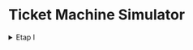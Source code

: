 # Ticket Machine Simulator
<details>
<summary>Etap I</summary>
<ul style="font-size:larger;">

<li>
    <span style="font-size:22px;">Wstępny opis działania programu</span><br>
    Symulator automatu biletowego jest aplikacją zaprojektowaną do naśladowania funkcjonalności rzeczywistego automatu 
    biletowego. Symulator oferuje szereg funkcji, odzwierciedlających te dostepne w fizycznych automatach biletowych:
    <ul>
        <li>
        wybór rodzaju biletu
        </li>
        <li>
        wybór sterfy biletowej
        </li>
        <li>
        określenie liczby biletów
        </li>
        <li>
        wybór metody płatności
        </li>
        <li>
        generowanie i drukowanie biletu
        </li>
    </ul>

</li>

<li>
    <span style="font-size:22px;">Analiza MoSCoW</span>
    <ul>
        <li>
            Must:<br> funkcjonalnośći w obrębie zarządzania biletami, responsywność interefejsu użytkownika
        </li>
        <li>
            Should:<br> dostępność kilku wersji językowych apliakcji, możliwośc dostosowania motywu interfejsu użytkownika 
        </li>
        <li>
            Could:<br> interaktywna instrukcja obsługi biletomatu
        </li>
        <li>
            Wont:<br> możliwość zakupu biletu miesięcznego 
        </li>
    </ul>
</li>

<li>
    <span style="font-size:22px;">Diagram przypadków użycia.</span>
<img src="ReadmeAssets/EtapI/image1.png" alt="Screenshot diagramu przypadków użycia" title="Diagram przypadków użycia">
    
</li>

<li>
    <span style="font-size:22px;"> Wymagania funkcjonalne i niefunkcjonalne</span>
    </br><span> 
        Wymagania funkcjonalne 
    </span>
<ul>
<li>Dodawanie biletów do koszyka:</br>
Użytkownik może dodawać nowe bilety do koszyka</li>
<li>Edytowanie ilości biletów w koszyku:</br>
Użytkownik może edytować bilety w swoim koszyku</li>
<li>Usuwanie biletów z koszyka:</br>
Użytkownik może usuwać bilety z koszyka</li>
<li>Przeglądanie dostępnych typów biletu (czasowy, typ ulgi):</br>
Użytkownik może wybierać pożądany typ biletu oraz rodzaj ulgi</li>
<li>Wybór metody płatności:</br>
Użytkownik może wybrać którą z metod płatności chce użyć, aby opłacić należną sumę</li>

</ul>
<br><span>Wymagania niefunkcjonalne</span>
<ul>

<li>Wydajność:</br>
Aplikacja powinna działać płynnie nawet przy dużej ilości biletów.</li>
<li>Interfejs użytkownika:</br>
Interfejs powinien być intuicyjny, łatwy w nawigacji i estetyczny.</li>
<li>Elastyczna płatność:</br>
Biletomat powinien obsługiwać różne metody płatności, takie jak karta płatnicza, karta zbliżeniowa, gotówka, płatności zbliżeniowe.</li>
<li>Responsywność:</br>
Aplikacja powinna reagować bez opóźnień na interakcje użytkownika</li>

</ul>
</li>

<li>
    <span style="font-size:22px;">
    Wybranie systemu kontroli wersji oraz platformy hosting dla niej, utworzenie repozytorium
    </span>
    <span>
        Jako system kontroli wersji wybrano Git, platformą hostingową jest GitHub.
        Projekt został zainicjalizowany na platformie.
    </span>
    <img src="ReadmeAssets/EtapI/github-repo.png" alt="Inicjalizacja repozytorium" title="Inicjalizacja repozytorium"/>
</li>

<li>
    <span style="font-size:22px;">
    Raport ze stosowania metodologii programowania zwinnego.
    </span> <br>
    <span>
    W trakcie realizacji projektu zadania będą realizowane w sprintach. W Jira utworzony został zespół, 
    wydzielone zadania i przydzielone dla każdego członka zespołu.
    </span>
<img src="ReadmeAssets/EtapI/img_5.png" alt="Screenshot tablicy Jira" title="Screenshot tablicy Jira">
    
</li>
</ul>

</details>